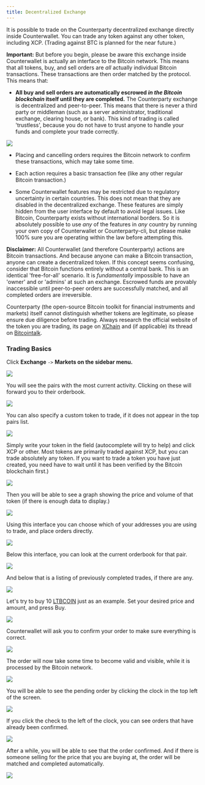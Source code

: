 ```yaml
---
title: Decentralized Exchange
---
```


It is possible to trade on the Counterparty decentralized exchange directly inside Counterwallet. You can trade any token against any other token, including XCP. (Trading against BTC is planned for the near future.)

**Important:** But before you begin, please be aware this exchange inside Counterwallet is actually an interface to the Bitcoin network. This means that all tokens, buy, and sell orders are _all_ actually individual Bitcoin transactions. These transactions are then order matched by the protocol. This means that:

* **All buy and sell orders are automatically escrowed _in the Bitcoin blockchain_ itself until they are completed.** The Counterparty exchange is decentralized and peer-to-peer. This means that there is never a third party or middleman (such as a server administrator, traditional exchange, clearing house, or bank). This kind of trading is called 'trustless', because you do not have to trust anyone to handle your funds and complete your trade correctly.

![](../../../static/img/trade1.png)

* Placing and cancelling orders requires the Bitcoin network to confirm these transactions, which may take some time.

* Each action requires a basic transaction fee (like any other regular Bitcoin transaction.)

* Some Counterwallet features may be restricted due to regulatory uncertainty in certain countries. This does not mean that they are disabled in the decentralized exchange. These features are simply hidden from the user interface by default to avoid legal issues. Like Bitcoin, Counterparty exists without international borders. So it is absolutely possible to use _any_ of the features in _any_ country by running your own copy of Counterwallet or Counterparty-cli, but please make 100% sure you are operating within the law before attempting this.

**Disclaimer:** 
All Counterwallet (and therefore Counterparty) actions are Bitcoin transactions. And because anyone can make a Bitcoin transaction, anyone can create a decentralized token. If this concept seems confusing, consider that Bitcoin functions entirely without a central bank. This is an identical 'free-for-all' scenario. It is _fundamentally_ impossible to have an 'owner' and or 'admins' at such an exchange. Escrowed funds are provably inaccessible until peer-to-peer orders are successfully matched, and all completed orders are irreversible.

Counterparty (the open-source Bitcoin toolkit for financial instruments and markets) itself cannot distinguish whether tokens are legitimate, so please ensure due diligence before trading. Always research the official website of the token you are trading, its page on [XChain](https://xchain.io) and (if applicable) its thread on [Bitcointalk](http://bitcointalk.org). 

### Trading Basics

Click **Exchange** `->` **Markets on the sidebar menu.**

![](../../../static/img/trade2.png)

You will see the pairs with the most current activity. Clicking on these will forward you to their orderbook.

![](../../../static/img/trade3.png)

You can also specify a custom token to trade, if it does not appear in the top pairs list. 

![](../../../static/img/trade4.png)

Simply write your token in the field (autocomplete will try to help) and click XCP or other. Most tokens are primarily traded against XCP, but you can trade absolutely any token. If you want to trade a token you have just created, you need have to wait until it has been verified by the Bitcoin blockchain first.)

![](../../../static/img/trade5.png)

Then you will be able to see a graph showing the price and volume of that token (if there is enough data to display.)

![](../../../static/img/trade6.png)

Using this interface you can choose which of your addresses you are using to trade, and place orders directly.

![](../../../static/img/trade7.png)

Below this interface, you can look at the current orderbook for that pair.

![](../../../static/img/trade8.png)

And below that is a listing of previously completed trades, if there are any.

![](../../../static/img/trade9.png)

Let's try to buy 10 [LTBCOIN](http://ltbcoin.com/) just as an example. Set your desired price and amount, and press Buy.

![](../../../static/img/trade10.png)

Counterwallet will ask you to confirm your order to make sure everything is correct.

![](../../../static/img/trade11.png)

The order will now take some time to become valid and visible, while it is processed by the Bitcoin network.

![](../../../static/img/trade12.png)

You will be able to see the pending order by clicking the clock in the top left of the screen.

![](../../../static/img/trade13.png)

If you click the check to the left of the clock, you can see orders that have already been confirmed.

![](../../../static/img/trade14.png)

After a while, you will be able to see that the order confirmed. And if there is someone selling for the price that you are buying at, the order will be matched and completed automatically.

![](../../../static/img/trade15.png)


